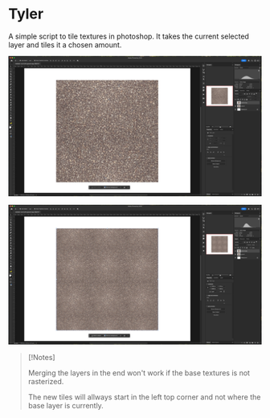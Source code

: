 # Tyler  

A simple script to tile textures in photoshop. It takes the current selected layer and tiles it a chosen amount. 

![Base texture](https://github.com/sms-cx/Tyler/blob/main/examples/1.jpeg)

![Tiled texture](https://github.com/sms-cx/Tyler/blob/main/examples/2.jpeg)


> [!Notes]
>
> Merging the layers in the end won't work if the base textures is not rasterized.  
>
> The new tiles will allways start in the left top corner and not where the base layer is currently.
